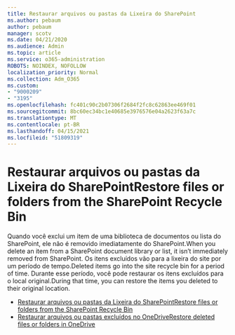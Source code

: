 ```yaml
---
title: Restaurar arquivos ou pastas da Lixeira do SharePoint
ms.author: pebaum
author: pebaum
manager: scotv
ms.date: 04/21/2020
ms.audience: Admin
ms.topic: article
ms.service: o365-administration
ROBOTS: NOINDEX, NOFOLLOW
localization_priority: Normal
ms.collection: Adm_O365
ms.custom:
- "9000209"
- "3195"
ms.openlocfilehash: fc401c90c2b07306f2684f2fc8c62863ee469f01
ms.sourcegitcommit: 8bc60ec34bc1e40685e3976576e04a2623f63a7c
ms.translationtype: MT
ms.contentlocale: pt-BR
ms.lasthandoff: 04/15/2021
ms.locfileid: "51809319"
---
```

# <a name="restore-files-or-folders-from-the-sharepoint-recycle-bin"></a><span data-ttu-id="c8964-102">Restaurar arquivos ou pastas da Lixeira do SharePoint</span><span class="sxs-lookup"><span data-stu-id="c8964-102">Restore files or folders from the SharePoint Recycle Bin</span></span> 

<span data-ttu-id="c8964-103">Quando você exclui um item de uma biblioteca de documentos ou lista do SharePoint, ele não é removido imediatamente do SharePoint.</span><span class="sxs-lookup"><span data-stu-id="c8964-103">When you delete an item from a SharePoint document library or list, it isn’t immediately removed from SharePoint.</span></span> <span data-ttu-id="c8964-104">Os itens excluídos vão para a lixeira do site por um período de tempo.</span><span class="sxs-lookup"><span data-stu-id="c8964-104">Deleted items go into the site recycle bin for a period of time.</span></span> <span data-ttu-id="c8964-105">Durante esse período, você pode restaurar os itens excluídos para o local original.</span><span class="sxs-lookup"><span data-stu-id="c8964-105">During that time, you can restore the items you deleted to their original location.</span></span>

- [<span data-ttu-id="c8964-106">Restaurar arquivos ou pastas da Lixeira do SharePoint</span><span class="sxs-lookup"><span data-stu-id="c8964-106">Restore files or folders from the SharePoint Recycle Bin</span></span>](https://support.office.com/article/Restore-items-in-the-Recycle-Bin-of-a-SharePoint-site-6df466b6-55f2-4898-8d6e-c0dff851a0be)
- [<span data-ttu-id="c8964-107">Restaurar arquivos ou pastas excluídos no OneDrive</span><span class="sxs-lookup"><span data-stu-id="c8964-107">Restore deleted files or folders in OneDrive</span></span>](https://support.office.com/article/restore-deleted-files-or-folders-in-onedrive-949ada80-0026-4db3-a953-c99083e6a84f)
